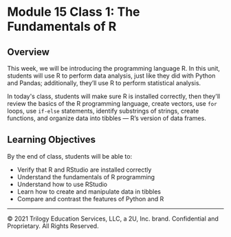 # Module 15 Class 1: The Fundamentals of R

## Overview

This week, we will be introducing the programming language R. In this unit, students will use R to perform data analysis, just like they did with Python and Pandas; additionally, they’ll use R to perform statistical analysis. 

In today's class, students will make sure R is installed correctly, then they'll review the basics of the R programming language, create vectors, use `for` loops, use `if-else` statements, identify substrings of strings, create functions, and organize data into tibbles &mdash; R’s version of data frames.

## Learning Objectives

By the end of class, students will be able to:

* Verify that R and RStudio are installed correctly
* Understand the fundamentals of R programming
* Understand how to use RStudio
* Learn how to create and manipulate data in tibbles
* Compare and contrast the features of Python and R

---

© 2021 Trilogy Education Services, LLC, a 2U, Inc. brand.  Confidential and Proprietary.  All Rights Reserved.